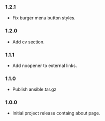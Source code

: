 ### 1.2.1
* Fix burger menu button styles.

### 1.2.0
* Add cv section.

### 1.1.1
* Add noopener to external links.

### 1.1.0
* Publish ansible.tar.gz

### 1.0.0
* Initial project release containg about page.
